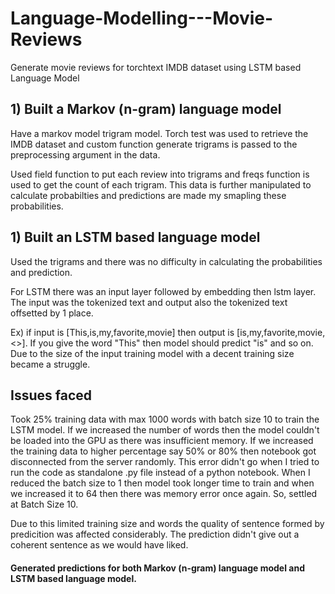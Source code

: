 # Language-Modelling---Movie-Reviews
Generate movie reviews for torchtext IMDB dataset using LSTM based Language Model

## 1) Built a Markov (n-gram) language model

Have a markov model trigram model. Torch test was used to retrieve the IMDB dataset and custom function generate trigrams is passed to the preprocessing argument in the data.

Used field function to put each review into trigrams and freqs function is used to get the count of each trigram.
This data is further manipulated to calculate probabilties and predictions are made my smapling these probabilities.

## 1) Built an LSTM based language model

Used the trigrams and there was no difficulty in calculating the probabilities and prediction.

For LSTM there was an input layer followed by embedding then lstm layer. 
The input was the tokenized text and output also the tokenized text offsetted by 1 place. 

Ex) if input is [This,is,my,favorite,movie] then output is [is,my,favorite,movie,<>]. If you give the word "This" then model should predict "is" and so on. Due to the size of the input training model with a decent training size became a struggle.

## Issues faced

Took 25% training data with max 1000 words with batch size 10 to train the LSTM model.
If we increased the number of words then the model couldn't be loaded into the GPU as there was insufficient memory.
If we increased the training data to higher percentage say 50% or 80% then notebook got disconnected from the server randomly. 
This error didn't go when I tried to run the code as standalone .py file instead of a python notebook.
When I reduced the batch size to 1 then model took longer time to train and when we increased it to 64 then there was memory error once again. So, settled at Batch Size 10.

Due to this limited training size and words the quality of sentence formed by predicition was affected considerably.
The prediction didn't give out a coherent sentence as we would have liked.

#### Generated predictions for both Markov (n-gram) language model and LSTM based language model.
